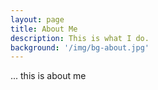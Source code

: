 ```yaml
---
layout: page
title: About Me
description: This is what I do.
background: '/img/bg-about.jpg'
---
```


... this is about me